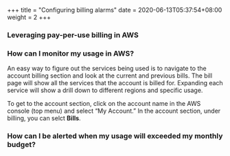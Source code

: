 +++
title = "Configuring billing alarms"
date =  2020-06-13T05:37:54+08:00
weight = 2
+++


### Leveraging pay-per-use billing in AWS 

### How can I monitor my usage in AWS?

An easy way to figure out the services being used is to navigate to the account billing section and look at the current and previous bills. The bill page will show all the services that the account is billed for. Expanding each service will show a drill down to different regions and specific usage.

To get to the account section, click on the account name in the AWS console (top menu) and select “My Account.”
In the account section, under billing, you can selct **Bills**.




### How can I be alerted when my usage will exceeded my monthly budget?



